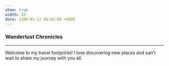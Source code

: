 ```yaml
---
show: true
width: 12
date: 2100-01-12 00:01:00 +0800
---
```


<div class="p-4">
    <h3>Wanderlust Chronicles</h3>
    <hr />
    <p>
        Welcome to my travel footprints! I love discovering new places and can’t wait to share my journey with you all.
    </p>
</div>